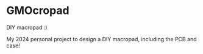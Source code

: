 # GMOcropad
DIY macropad :)

My 2024 personal project to design a DIY macropad, including the PCB and case!
